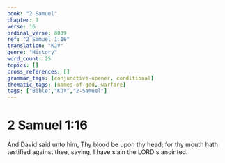 ```yaml
---
book: "2 Samuel"
chapter: 1
verse: 16
ordinal_verse: 8039
ref: "2 Samuel 1:16"
translation: "KJV"
genre: "History"
word_count: 25
topics: []
cross_references: []
grammar_tags: [conjunctive-opener, conditional]
thematic_tags: [names-of-god, warfare]
tags: ["Bible","KJV","2-Samuel"]
---
```


# 2 Samuel 1:16

And David said unto him, Thy blood be upon thy head; for thy mouth hath testified against thee, saying, I have slain the LORD's anointed.
